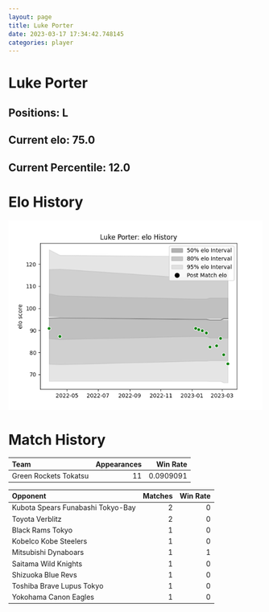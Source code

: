```yaml
---  
layout: page  
title: Luke Porter  
date: 2023-03-17 17:34:42.748145  
categories: player  
---
```

# Luke Porter

## Positions: L

## Current elo: 75.0

## Current Percentile: 12.0

# Elo History


![elo history](history_LukePorter.png)
# Match History


| Team                  |   Appearances |   Win Rate |
|:----------------------|--------------:|-----------:|
| Green Rockets Tokatsu |            11 |  0.0909091 |

| Opponent                          |   Matches |   Win Rate |
|:----------------------------------|----------:|-----------:|
| Kubota Spears Funabashi Tokyo-Bay |         2 |          0 |
| Toyota Verblitz                   |         2 |          0 |
| Black Rams Tokyo                  |         1 |          0 |
| Kobelco Kobe Steelers             |         1 |          0 |
| Mitsubishi Dynaboars              |         1 |          1 |
| Saitama Wild Knights              |         1 |          0 |
| Shizuoka Blue Revs                |         1 |          0 |
| Toshiba Brave Lupus Tokyo         |         1 |          0 |
| Yokohama Canon Eagles             |         1 |          0 |
